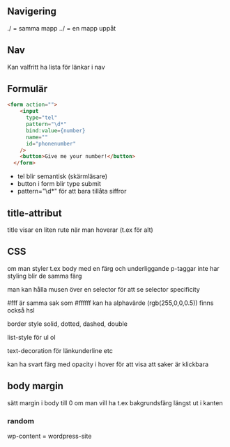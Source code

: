 ## Navigering

./ = samma mapp
../ = en mapp uppåt

## Nav

Kan valfritt ha lista för länkar i nav

## Formulär

```html
<form action="">
    <input
      type="tel"
      pattern="\d*"
      bind:value={number}
      name=""
      id="phonenumber"
    />
    <button>Give me your number!</button>
  </form>
```

- tel blir semantisk (skärmläsare)
- button i form blir type submit
- pattern="\d*" för att bara tillåta siffror

## title-attribut

title visar en liten rute när man hoverar (t.ex för alt)

## CSS

om man styler t.ex body med en färg och underliggande p-taggar inte har styling blir de samma färg

man kan hålla musen över en selector för att se selector specificity

#fff är samma sak som #ffffff
kan ha alphavärde (rgb(255,0,0,0.5))
finns också hsl 

border style solid, dotted, dashed, double

list-style för ul ol

text-decoration för länkunderline etc

kan ha svart färg med opacity i hover för att visa att saker är klickbara 

## body margin

sätt margin i body till 0 om man vill ha t.ex bakgrundsfärg längst ut i kanten

### random

wp-content = wordpress-site